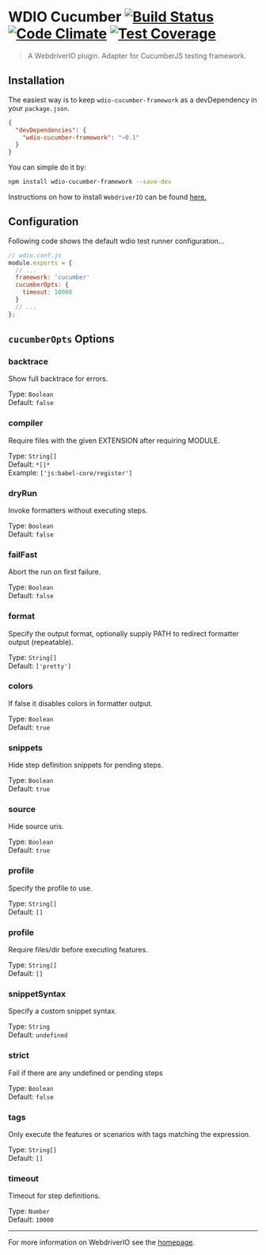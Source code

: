 WDIO Cucumber [![Build Status](https://travis-ci.org/webdriverio/wdio-cucumber-framework.svg?branch=master)](https://travis-ci.org/webdriverio/wdio-cucumber-framework) [![Code Climate](https://codeclimate.com/github/webdriverio/wdio-cucumber-framework/badges/gpa.svg)](https://codeclimate.com/github/webdriverio/wdio-cucumber-framework) [![Test Coverage](https://codeclimate.com/github/webdriverio/wdio-cucumber-framework/badges/coverage.svg)](https://codeclimate.com/github/webdriverio/wdio-cucumber-framework/coverage)
==========

> A WebdriverIO plugin. Adapter for CucumberJS testing framework.

## Installation

The easiest way is to keep `wdio-cucumber-framework` as a devDependency in your `package.json`.

```json
{
  "devDependencies": {
    "wdio-cucumber-framework": "~0.1"
  }
}
```

You can simple do it by:

```bash
npm install wdio-cucumber-framework --save-dev
```

Instructions on how to install `WebdriverIO` can be found [here.](http://webdriver.io/guide/getstarted/install.html)

## Configuration

Following code shows the default wdio test runner configuration...

```js
// wdio.conf.js
module.exports = {
  // ...
  framework: 'cucumber'
  cucumberOpts: {
    timeout: 10000
  }
  // ...
};
```

## `cucumberOpts` Options

### backtrace
Show full backtrace for errors.

Type: `Boolean`<br>
Default: `false`

### compiler
Require files with the given EXTENSION after requiring MODULE.

Type: `String[]`<br>
Default: `*[]*`<br>
Example: `['js:babel-core/register']`

### dryRun
Invoke formatters without executing steps.

Type: `Boolean`<br>
Default: `false`

### failFast
Abort the run on first failure.

Type: `Boolean`<br>
Default: `false`

### format
Specify the output format, optionally supply PATH to redirect formatter output (repeatable).

Type: `String[]`<br>
Default: `['pretty']`

### colors
If false it disables colors in formatter output.

Type: `Boolean`<br>
Default: `true`

### snippets
Hide step definition snippets for pending steps.

Type: `Boolean`<br>
Default: `true`

### source
Hide source uris.

Type: `Boolean`<br>
Default: `true`

### profile
Specify the profile to use.

Type: `String[]`<br>
Default: `[]`

### profile
Require files/dir before executing features.

Type: `String[]`<br>
Default: `[]`

### snippetSyntax
Specify a custom snippet syntax.

Type: `String`<br>
Default: `undefined`

### strict
Fail if there are any undefined or pending steps

Type: `Boolean`<br>
Default: `false`

### tags
Only execute the features or scenarios with tags matching the expression.

Type: `String[]`<br>
Default: `[]`

### timeout
Timeout for step definitions.

Type: `Number`<br>
Default: `10000`

----

For more information on WebdriverIO see the [homepage](http://webdriver.io).
